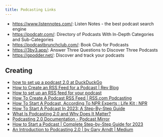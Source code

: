 ```yaml
---
title: Podcasting Links
---
```


* <https://www.listennotes.com/>: Listen Notes - the best podcast search engine
* <https://podcatr.com/>: Directory of Podcasts With In-Depth Categories and Sub-Categories
* <https://podcastbrunchclub.com/>: Book Club for Podcasts 
* <https://3by3.app/>: Answer Three Questions to Discover Three Podcasts
* <https://gpodder.net/>: Discover and track your podcasts


## Creating

* [how to set up a podcast 2.0 at DuckDuckGo](https://duckduckgo.com/?q=how+to+set+up+a+podcast+2.0&t=ffab&ia=web)
* [How to Create an RSS Feed for a Podcast \| Rev Blog](https://www.rev.com/blog/media-and-entertainment/how-to-create-an-rss-feed-for-a-podcast)
* [How to set up an RSS feed for your podcast](https://www.acast.com/blog/podcaster-resources/how-to-set-up-rss-for-your-podcast)
* [How To Create A Podcast RSS Feed \| RSS.com Podcasting](https://rss.com/blog/how-to-create-an-rss-feed-for-a-podcast/)
* [How To Start A Podcast, According To NPR Experts : Life Kit : NPR](https://www.npr.org/2021/06/22/1009098800/how-to-start-a-podcast-npr-advice)
* [How To Start A Podcast In 2023: A Step-By-Step Guide](https://www.podcastinsights.com/start-a-podcast/)
* [What Is Podcasting 2.0 and Why Does It Matter?](https://theaudacitytopodcast.com/what-is-podcasting-2-0-and-why-does-it-matter/)
* [Podcasting 2.0 Documentation - Podcast Mirror](https://www.podcastmirror.com/podcasting-2-0-documentation/)
* [How to Start a Podcast \| Complete Step-by-Step Guide for 2023](https://riverside.fm/blog/how-to-start-a-podcast)
* [An Introduction to Podcasting 2.0 \| by Gary Arndt \| Medium](https://medium.com/@everywheretrip/an-introduction-to-podcasting-2-0-3c4f61ea17f4)